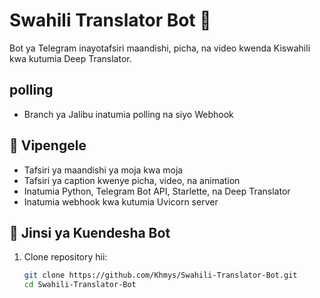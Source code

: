 # Swahili Translator Bot 🤖

Bot ya Telegram inayotafsiri maandishi, picha, na video kwenda Kiswahili kwa kutumia Deep Translator.

## polling 
- Branch ya Jalibu inatumia polling na siyo Webhook
  
## 📌 Vipengele
- Tafsiri ya maandishi ya moja kwa moja
- Tafsiri ya caption kwenye picha, video, na animation
- Inatumia Python, Telegram Bot API, Starlette, na Deep Translator
- Inatumia webhook kwa kutumia Uvicorn server

## 🚀 Jinsi ya Kuendesha Bot
1. Clone repository hii:
   ```bash
   git clone https://github.com/Khmys/Swahili-Translator-Bot.git
   cd Swahili-Translator-Bot
